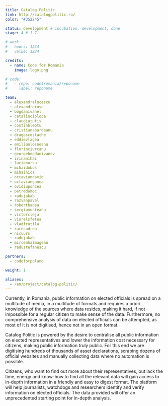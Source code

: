 ```yaml
---
title: Catalog Politic
link: http://catalogpolitic.ro/ 
color: "#352245"

status: development # incubation, development, done
stage: 4 # 1-7

# work:
#   hours: 1234
#   value: 1234

credits:
  - name: Code for Romania
    image: logo.png

# code:
#   - repo: code4romania/reponame
#     label: reponame

team:
  - alexandralucescu
  - alexandrarusu
  - bogdanivanel
  - catalincioloca
  - claudiutufis
  - costinbleotu
  - cristianabardeanu
  - dragoscostache
  - eddievlagea
  - emilianlosneanu
  - florinciurcanu
  - georgebogdanivanov
  - irinamihai
  - lucianursu
  - mihaidobos
  - mihainica
  - octaviandavid
  - octavianganea
  - ovidiuponcea
  - petredamoc
  - radujakab
  - razvanpavel
  - robertbadea
  - sergiumunteanu
  - victorcleja
  - viorelsfetea
  - vladfratila
  - raresudrea
  - nicuurs
  - radujakab
  - mirceahalmagean
  - radustefanescu

partners:
  - codeforpoland

weight: 1

aliases:
  - /en/project/catalog-politic/
---
```

Currently, in Romania, public information on elected officials is spread on a multitude of media, in a multitude of formats and requires a priori knowledge of the sources where data resides, making it hard, if not impossible for a regular citizen to make sense of the data. Furthermore, no comprehensive analysis of data on elected officials can be attempted, as most of it is not digitised, hence not in an open format.

Catalog Politic is powered by the desire to centralise all public information on elected representatives and lower the information cost necessary for citizens, making public information truly public. For this end we are digitising hundreds of thousands of asset declarations, scraping dozens of official websites and manually collecting data where no automation is possible. 

Citizens, who want to find out more about their representatives, but lack the time, energy and know-how to find all the relevant data will gain access to in-depth information in a friendly and easy to digest format. The platform will help journalists, watchdogs and researchers identify and verify information on elected officials. The data provided will offer an unprecedented starting point for in-depth analysis.
